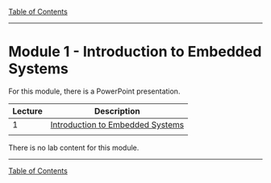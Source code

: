 [Table of Contents](/README.md#syllabus)

---

# Module 1 - Introduction to Embedded Systems

For this module, there is a PowerPoint presentation.

| Lecture | Description |
| - | - |
| 1 | [Introduction to Embedded Systems](./Module_1.pptx) |
| |

There is no lab content for this module.

---

[Table of Contents](/README.md)



